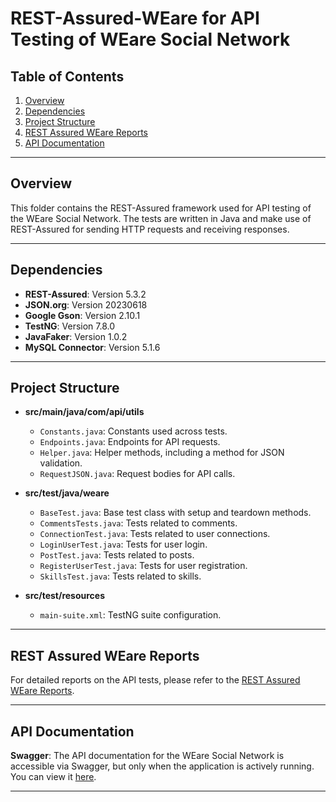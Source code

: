 # REST-Assured-WEare for API Testing of WEare Social Network

## Table of Contents
1. [Overview](#overview)
2. [Dependencies](#dependencies)
3. [Project Structure](#project-structure)
4. [REST Assured WEare Reports](#rest-assured-weare-reports)
5. [API Documentation](#api-documentation)

---

## Overview
This folder contains the REST-Assured framework used for API testing of the WEare Social Network. The tests are written in Java and make use of REST-Assured for sending HTTP requests and receiving responses.

---

## Dependencies

- **REST-Assured**: Version 5.3.2
- **JSON.org**: Version 20230618
- **Google Gson**: Version 2.10.1
- **TestNG**: Version 7.8.0
- **JavaFaker**: Version 1.0.2
- **MySQL Connector**: Version 5.1.6

---

## Project Structure

- **src/main/java/com/api/utils**
  - `Constants.java`: Constants used across tests.
  - `Endpoints.java`: Endpoints for API requests.
  - `Helper.java`: Helper methods, including a method for JSON validation.
  - `RequestJSON.java`: Request bodies for API calls.
  
- **src/test/java/weare**
  - `BaseTest.java`: Base test class with setup and teardown methods.
  - `CommentsTests.java`: Tests related to comments.
  - `ConnectionTest.java`: Tests related to user connections.
  - `LoginUserTest.java`: Tests for user login.
  - `PostTest.java`: Tests related to posts.
  - `RegisterUserTest.java`: Tests for user registration.
  - `SkillsTest.java`: Tests related to skills.

- **src/test/resources**
  - `main-suite.xml`: TestNG suite configuration.

---

## REST Assured WEare Reports
For detailed reports on the API tests, please refer to the [REST Assured WEare Reports](./REST%20Assured%20WEare%20Reports/README.md).

---

## API Documentation

**Swagger**: The API documentation for the WEare Social Network is accessible via Swagger, but only when the application is actively running. You can view it [here](http://localhost:8081/swagger-ui.html#/).

---
